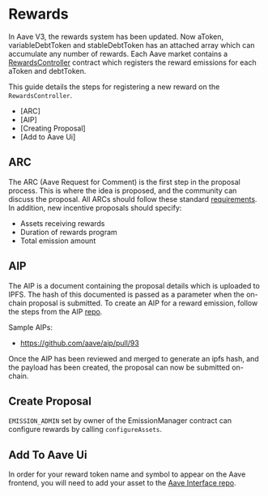 # Rewards

In Aave V3, the rewards system has been updated. Now aToken, variableDebtToken and stableDebtToken has an attached array which can accumulate any number of rewards. Each Aave market contains a [RewardsController](../../periphery-contracts/rewardscontroller.md) contract which registers the reward emissions for each aToken and debtToken.

This guide details the steps for registering a new reward on the `RewardsController`.

* \[ARC]
* \[AIP]
* \[Creating Proposal]
* \[Add to Aave Ui]

## ARC

The ARC (Aave Request for Comment) is the first step in the proposal process. This is where the idea is proposed, and the community can discuss the proposal. All ARCs should follow these standard [requirements](https://docs.aave.com/governance/arcs). In addition, new incentive proposals should specify:

* Assets receiving rewards
* Duration of rewards program
* Total emission amount

## AIP

The AIP is a document containing the proposal details which is uploaded to IPFS. The hash of this documented is passed as a parameter when the on-chain proposal is submitted. To create an AIP for a reward emission, follow the steps from the AIP [repo](https://aave.github.io/aip/).

Sample AIPs:

* https://github.com/aave/aip/pull/93

Once the AIP has been reviewed and merged to generate an ipfs hash, and the payload has been created, the proposal can now be submitted on-chain.

## Create Proposal

`EMISSION_ADMIN` set by owner of the EmissionManager contract can configure rewards by calling `configureAssets`.

## Add To Aave Ui

In order for your reward token name and symbol to appear on the Aave frontend, you will need to add your asset to the [Aave Interface repo](https://github.com/aave/interface/blob/main/CONTRIBUTING.md#token-addition).
